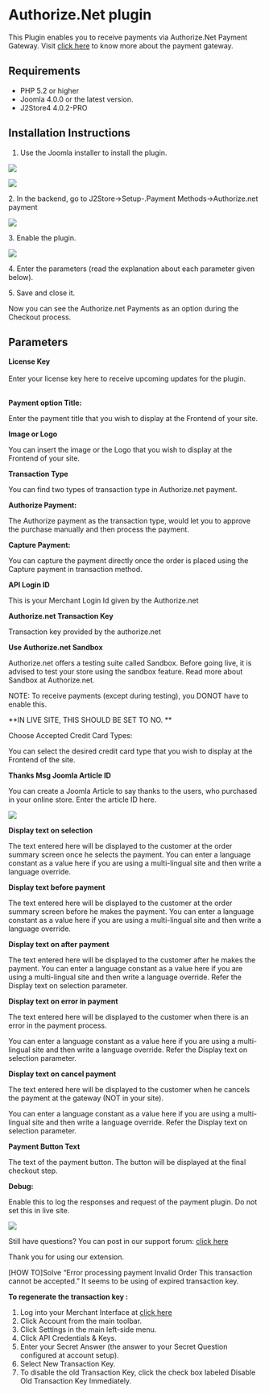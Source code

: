 # Authorize.Net plugin

This Plugin enables you to receive payments via Authorize.Net Payment Gateway. Visit [click here](http://authorize.net/) to know more about the payment gateway.

## Requirements <a href="#requirements" id="requirements"></a>

* PHP 5.2 or higher
* Joomla 4.0.0 or the latest version.
* J2Store4 4.0.2-PRO

## Installation Instructions <a href="#installation-instructions" id="installation-instructions"></a>

1. Use the Joomla installer to install the plugin.

![](../.gitbook/assets/authorize.net-installation1.png)

![](../.gitbook/assets/authorize.net-installation2.png)

2\. In the backend, go to J2Store->Setup-.Payment Methods->Authorize.net payment

![](../.gitbook/assets/authorize.net-installation3.png)

3\. Enable the plugin.

![](<../.gitbook/assets/Screenshot from 2023-09-07 16-49-37.png>)

4\. Enter the parameters (read the explanation about each parameter given below).

5\. Save and close it.

Now you can see the Authorize.net Payments as an option during the Checkout process.

## Parameters <a href="#parameters" id="parameters"></a>

**License Key** \
\
Enter your license key here to receive upcoming updates for the plugin.

\
**Payment option Title:**

Enter the payment title that you wish to display at the Frontend of your site.

**Image or Logo**

You can insert the image or the Logo that you wish to display at the Frontend of your site.

**Transaction Type**

You can find two types of transaction type in Authorize.net payment.

**Authorize Payment:**

The Authorize payment as the transaction type, would let you to approve the purchase manually and then process the payment.

**Capture Payment:**

You can capture the payment directly once the order is placed using the Capture payment in transaction method.

**API Login ID**

This is your Merchant Login Id given by the Authorize.net

**Authorize.net Transaction Key**

Transaction key provided by the authorize.net

**Use Authorize.net Sandbox**

Authorize.net offers a testing suite called Sandbox. Before going live, it is advised to test your store using the sandbox feature. Read more about Sandbox at Authorize.net.

NOTE: To receive payments (except during testing), you DONOT have to enable this.

\*\*IN LIVE SITE, THIS SHOULD BE SET TO NO. \*\*

Choose Accepted Credit Card Types:

You can select the desired credit card type that you wish to display at the Frontend of the site.

**Thanks Msg Joomla Article ID**

You can create a Joomla Article to say thanks to the users, who purchased in your online store. Enter the article ID here.

![](../.gitbook/assets/Authorize1.png)

**Display text on selection**

The text entered here will be displayed to the customer at the order summary screen once he selects the payment. You can enter a language constant as a value here if you are using a multi-lingual site and then write a language override.&#x20;

**Display text before payment**

The text entered here will be displayed to the customer at the order summary screen before he makes the payment. You can enter a language constant as a value here if you are using a multi-lingual site and then write a language override.&#x20;

**Display text on after payment**

The text entered here will be displayed to the customer after he makes the payment. You can enter a language constant as a value here if you are using a multi-lingual site and then write a language override. Refer the Display text on selection parameter.

**Display text on error in payment**

The text entered here will be displayed to the customer when there is an error in the payment process.

You can enter a language constant as a value here if you are using a multi-lingual site and then write a language override. Refer the Display text on selection parameter.

**Display text on cancel payment**

The text entered here will be displayed to the customer when he cancels the payment at the gateway (NOT in your site).

You can enter a language constant as a value here if you are using a multi-lingual site and then write a language override. Refer the Display text on selection parameter.

**Payment Button Text**

The text of the payment button. The button will be displayed at the final checkout step.

**Debug:**

Enable this to log the responses and request of the payment plugin. Do not set this in live site.

![](../.gitbook/assets/an1.png)



Still have questions? You can post in our support forum: [click here](http://j2store.org/forum/index.html)

Thank you for using our extension.

\[HOW TO]Solve “Error processing payment Invalid Order This transaction cannot be accepted.” It seems to be using of expired transaction key.

**To regenerate the transaction key :**

1. Log into your Merchant Interface at [click here](https://account.authorize.net/)
2. Click Account from the main toolbar.
3. Click Settings in the main left-side menu.
4. Click API Credentials & Keys.
5. Enter your Secret Answer (the answer to your Secret Question configured at account setup).
6. Select New Transaction Key.
7. To disable the old Transaction Key, click the check box labeled Disable Old Transaction Key Immediately.
